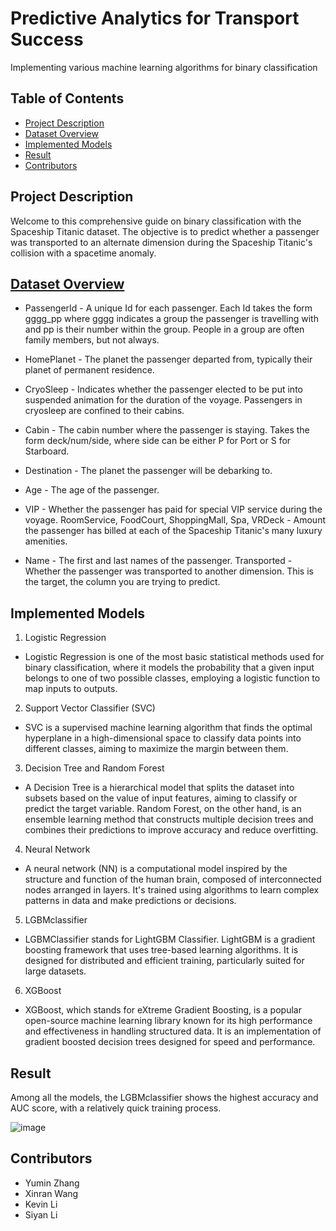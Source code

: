 # Predictive Analytics for Transport Success

Implementing various machine learning algorithms for binary classification

## Table of Contents
- [Project Description](#project-description)
- [Dataset Overview](#dataset-overview)
- [Implemented Models](#implemented-models)
- [Result](#result)
- [Contributors](#contributors)

 
## Project Description

Welcome to this comprehensive guide on binary classification with the Spaceship Titanic dataset. The objective is to predict whether a passenger was transported to an alternate dimension during the Spaceship Titanic's collision with a spacetime anomaly.

## [Dataset Overview](https://www.kaggle.com/competitions/spaceship-titanic/data)

- PassengerId - A unique Id for each passenger. Each Id takes the form gggg_pp where gggg indicates a group the passenger is travelling with and pp is their number within the group. People in a group are often family members, but not always.

- HomePlanet - The planet the passenger departed from, typically their planet of permanent residence.

- CryoSleep - Indicates whether the passenger elected to be put into suspended animation for the duration of the voyage. Passengers in cryosleep are confined to their cabins.

- Cabin - The cabin number where the passenger is staying. Takes the form deck/num/side, where side can be either P for Port or S for Starboard.

- Destination - The planet the passenger will be debarking to.

- Age - The age of the passenger.

- VIP - Whether the passenger has paid for special VIP service during the voyage.
RoomService, FoodCourt, ShoppingMall, Spa, VRDeck - Amount the passenger has billed at each of the Spaceship Titanic's many luxury amenities.

- Name - The first and last names of the passenger.
Transported - Whether the passenger was transported to another dimension. This is the target, the column you are trying to predict.

## Implemented Models

1. Logistic Regression
- Logistic Regression is one of the most basic statistical methods used for binary classification, where it models the probability that a given input belongs to one of two possible classes, employing a logistic function to map inputs to outputs.
2. Support Vector Classifier (SVC)
- SVC is a supervised machine learning algorithm that finds the optimal hyperplane in a high-dimensional space to classify data points into different classes, aiming to maximize the margin between them.
3. Decision Tree and Random Forest
- A Decision Tree is a hierarchical model that splits the dataset into subsets based on the value of input features, aiming to classify or predict the target variable. Random Forest, on the other hand, is an ensemble learning method that constructs multiple decision trees and combines their predictions to improve accuracy and reduce overfitting.
4. Neural Network
- A neural network (NN) is a computational model inspired by the structure and function of the human brain, composed of interconnected nodes arranged in layers. It's trained using algorithms to learn complex patterns in data and make predictions or decisions.
5. LGBMclassifier
- LGBMClassifier stands for LightGBM Classifier. LightGBM is a gradient boosting framework that uses tree-based learning algorithms. It is designed for distributed and efficient training, particularly suited for large datasets.
6. XGBoost
- XGBoost, which stands for eXtreme Gradient Boosting, is a popular open-source machine learning library known for its high performance and effectiveness in handling structured data. It is an implementation of gradient boosted decision trees designed for speed and performance.

## Result

Among all the models, the LGBMclassifier shows the highest accuracy and AUC score, with a relatively quick training process.

![image](https://github.com/yzhang1999/Predictive-Analytics-for-Transport-Success/assets/145066585/17c5844b-3794-4997-b0fc-3e3c21918c53)

## Contributors
- Yumin Zhang
- Xinran Wang
- Kevin Li
- Siyan Li

